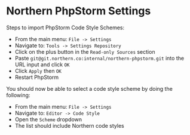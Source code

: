 # Northern PhpStorm Settings

Steps to import PhpStorm Code Style Schemes:

- From the main menu: `File -> Settings`
- Navigate to: `Tools -> Settings Repository`
- Click on the plus button in the `Read-only Sources` section
- Paste `git@git.northern.co:internal/northern-phpstorm.git` into the URL input and click `OK`
- Click `Apply` then `OK`
- Restart PhpStorm

You should now be able to select a code style scheme by doing the following:

- From the main menu: `File -> Settings`
- Navigate to: `Editor -> Code Style`
- Open the `Scheme` dropdown
- The list should include Northern code styles
